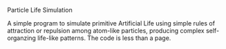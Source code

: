 Particle Life Simulation

A simple program to simulate primitive Artificial Life using simple rules of attraction or repulsion among atom-like particles, producing complex self-organzing life-like patterns. The code is less than a page. 
